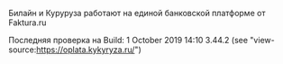 Билайн и Куруруза работают на единой банковской платформе от Faktura.ru

Последняя проверка на
Build: 1 October 2019 14:10 3.44.2 (see "view-source:https://oplata.kykyryza.ru/")
